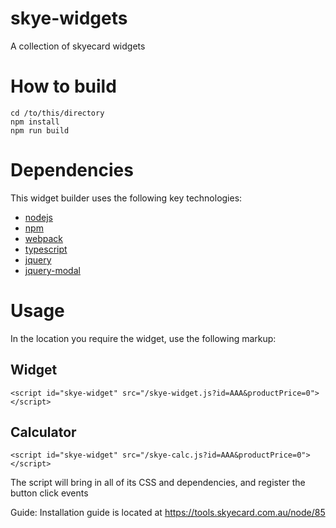 # skye-widgets
A collection of skyecard widgets

# How to build
```
cd /to/this/directory
npm install
npm run build
```

# Dependencies
This widget builder uses the following key technologies:
* [nodejs](https://nodejs.org/en/)
* [npm](https://www.npmjs.com/get-npm)
* [webpack](https://webpack.js.org/guides/getting-started/)
* [typescript](https://www.typescriptlang.org/#download-links)
* [jquery](https://www.npmjs.com/package/jquery)
* [jquery-modal](http://jquerymodal.com/)

# Usage
In the location you require the widget, use the following markup:

## Widget
```
<script id="skye-widget" src="/skye-widget.js?id=AAA&productPrice=0"></script>
```

## Calculator
```
<script id="skye-widget" src="/skye-calc.js?id=AAA&productPrice=0"></script>
```

The script will bring in all of its CSS and dependencies, and register the button click events 

Guide: Installation guide is located at https://tools.skyecard.com.au/node/85
